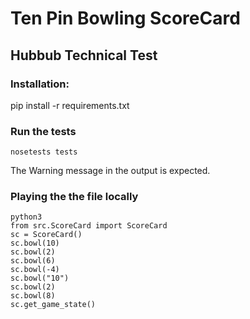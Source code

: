 # Ten Pin Bowling ScoreCard

## Hubbub Technical Test

### Installation:
pip install -r requirements.txt

### Run the tests
```nosetests tests``` 

The Warning message in the output is expected.

### Playing the the file locally
```python3```  
```from src.ScoreCard import ScoreCard```  
```sc = ScoreCard()```  
```sc.bowl(10)```  
```sc.bowl(2)```  
```sc.bowl(6)```  
```sc.bowl(-4)```  
```sc.bowl("10")```  
```sc.bowl(2)```  
```sc.bowl(8)```  
```sc.get_game_state()```
